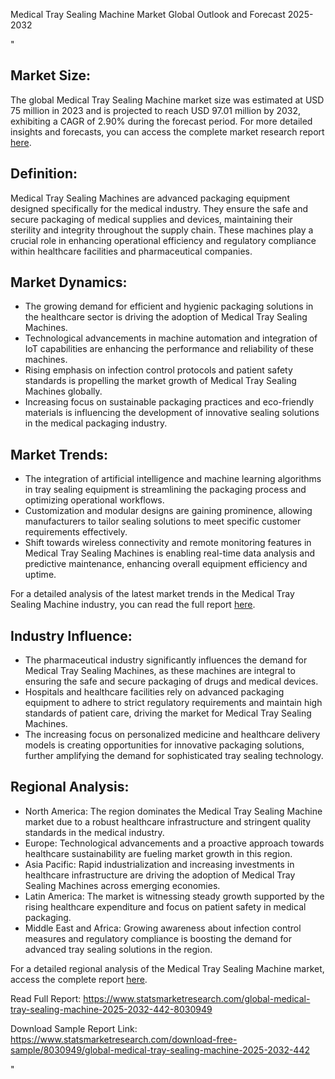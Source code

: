 Medical Tray Sealing Machine Market Global Outlook and Forecast 2025-2032

"<html>
<h2>Market Size:</h2>
<p>The global Medical Tray Sealing Machine market size was estimated at USD 75 million in 2023 and is projected to reach USD 97.01 million by 2032, exhibiting a CAGR of 2.90% during the forecast period. For more detailed insights and forecasts, you can access the complete market research report <a href='https://www.statsmarketresearch.com/global-medical-tray-sealing-machine-2025-2032-442-8030949'>here</a>.</p>

<h2>Definition:</h2>
<p>Medical Tray Sealing Machines are advanced packaging equipment designed specifically for the medical industry. They ensure the safe and secure packaging of medical supplies and devices, maintaining their sterility and integrity throughout the supply chain. These machines play a crucial role in enhancing operational efficiency and regulatory compliance within healthcare facilities and pharmaceutical companies.</p>

<h2>Market Dynamics:</h2>
<ul>
  <li>The growing demand for efficient and hygienic packaging solutions in the healthcare sector is driving the adoption of Medical Tray Sealing Machines.</li>
  <li>Technological advancements in machine automation and integration of IoT capabilities are enhancing the performance and reliability of these machines.</li>
  <li>Rising emphasis on infection control protocols and patient safety standards is propelling the market growth of Medical Tray Sealing Machines globally.</li>
  <li>Increasing focus on sustainable packaging practices and eco-friendly materials is influencing the development of innovative sealing solutions in the medical packaging industry.</li>
</ul>

<h2>Market Trends:</h2>
<ul>
  <li>The integration of artificial intelligence and machine learning algorithms in tray sealing equipment is streamlining the packaging process and optimizing operational workflows.</li>
  <li>Customization and modular designs are gaining prominence, allowing manufacturers to tailor sealing solutions to meet specific customer requirements effectively.</li>
  <li>Shift towards wireless connectivity and remote monitoring features in Medical Tray Sealing Machines is enabling real-time data analysis and predictive maintenance, enhancing overall equipment efficiency and uptime.</li>
</ul>
<p>For a detailed analysis of the latest market trends in the Medical Tray Sealing Machine industry, you can read the full report <a href='https://www.statsmarketresearch.com/global-medical-tray-sealing-machine-2025-2032-442-8030949'>here</a>.</p>

<h2>Industry Influence:</h2>
<ul>
  <li>The pharmaceutical industry significantly influences the demand for Medical Tray Sealing Machines, as these machines are integral to ensuring the safe and secure packaging of drugs and medical devices.</li>
  <li>Hospitals and healthcare facilities rely on advanced packaging equipment to adhere to strict regulatory requirements and maintain high standards of patient care, driving the market for Medical Tray Sealing Machines.</li>
  <li>The increasing focus on personalized medicine and healthcare delivery models is creating opportunities for innovative packaging solutions, further amplifying the demand for sophisticated tray sealing technology.</li>
</ul>

<h2>Regional Analysis:</h2>
<ul>
  <li>North America: The region dominates the Medical Tray Sealing Machine market due to a robust healthcare infrastructure and stringent quality standards in the medical industry.</li>
  <li>Europe: Technological advancements and a proactive approach towards healthcare sustainability are fueling market growth in this region.</li>
  <li>Asia Pacific: Rapid industrialization and increasing investments in healthcare infrastructure are driving the adoption of Medical Tray Sealing Machines across emerging economies.</li>
  <li>Latin America: The market is witnessing steady growth supported by the rising healthcare expenditure and focus on patient safety in medical packaging.</li>
  <li>Middle East and Africa: Growing awareness about infection control measures and regulatory compliance is boosting the demand for advanced tray sealing solutions in the region.</li>
</ul>
<p>For a detailed regional analysis of the Medical Tray Sealing Machine market, access the complete report <a href='https://www.statsmarketresearch.com/global-medical-tray-sealing-machine-2025-2032-442-8030949'>here</a>.</p>

<p>Read Full Report: <a href='https://www.statsmarketresearch.com/global-medical-tray-sealing-machine-2025-2032-442-8030949'>https://www.statsmarketresearch.com/global-medical-tray-sealing-machine-2025-2032-442-8030949</a></p>
<p>Download Sample Report Link: <a href='https://www.statsmarketresearch.com/download-free-sample/8030949/global-medical-tray-sealing-machine-2025-2032-442'>https://www.statsmarketresearch.com/download-free-sample/8030949/global-medical-tray-sealing-machine-2025-2032-442</a></p>
</html>"
